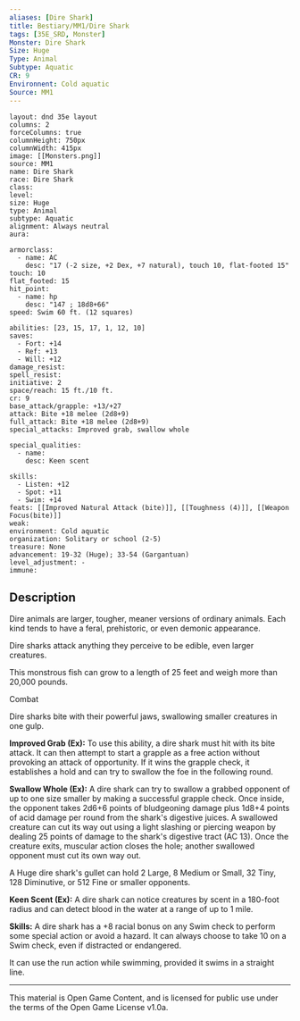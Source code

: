 ```yaml
---
aliases: [Dire Shark]
title: Bestiary/MM1/Dire Shark
tags: [35E_SRD, Monster]
Monster: Dire Shark
Size: Huge
Type: Animal
Subtype: Aquatic
CR: 9
Environnent: Cold aquatic
Source: MM1
---
```


```statblock
layout: dnd 35e layout
columns: 2
forceColumns: true
columnHeight: 750px
columnWidth: 415px
image: [[Monsters.png]]
source: MM1
name: Dire Shark
race: Dire Shark
class: 
level: 
size: Huge
type: Animal
subtype: Aquatic
alignment: Always neutral
aura: 

armorclass:
  - name: AC
    desc: "17 (-2 size, +2 Dex, +7 natural), touch 10, flat-footed 15"
touch: 10
flat_footed: 15
hit_point:
  - name: hp
    desc: "147 ; 18d8+66"
speed: Swim 60 ft. (12 squares)

abilities: [23, 15, 17, 1, 12, 10]
saves:
  - Fort: +14
  - Ref: +13
  - Will: +12
damage_resist: 
spell_resist: 
initiative: 2
space/reach: 15 ft./10 ft.
cr: 9
base_attack/grapple: +13/+27
attack: Bite +18 melee (2d8+9)
full_attack: Bite +18 melee (2d8+9)
special_attacks: Improved grab, swallow whole

special_qualities:
  - name: 
    desc: Keen scent

skills:
  - Listen: +12
  - Spot: +11
  - Swim: +14
feats: [[Improved Natural Attack (bite)]], [[Toughness (4)]], [[Weapon Focus(bite)]]
weak: 
environment: Cold aquatic
organization: Solitary or school (2-5)
treasure: None
advancement: 19-32 (Huge); 33-54 (Gargantuan)
level_adjustment: -
immune: 
```

## Description

<p>Dire animals are larger, tougher, meaner versions of ordinary animals. Each kind tends to have a feral, prehistoric, or even demonic appearance.</p>
<p>Dire sharks attack anything they perceive to be edible, even larger creatures.</p>
<p>This monstrous fish can grow to a length of 25 feet and weigh more than 20,000 pounds.</p>
<p>Combat</p>
<p>Dire sharks bite with their powerful jaws, swallowing smaller creatures in one gulp.</p>
<p>
            <b>Improved Grab (Ex):</b> To use this ability, a dire shark must hit with its bite attack. It can then attempt to start a grapple as a free action without provoking an attack of opportunity. If it wins the grapple check, it establishes a hold and can try to swallow the foe in the following round.</p>
<p>
            <b>Swallow Whole (Ex):</b> A dire shark can try to swallow a grabbed opponent of up to one size smaller by making a successful grapple check. Once inside, the opponent takes 2d6+6 points of bludgeoning damage plus 1d8+4 points of acid damage per round from the shark's digestive juices. A swallowed creature can cut its way out using a light slashing or piercing weapon by dealing 25 points of damage to the shark's digestive tract (AC 13). Once the creature exits, muscular action closes the hole; another swallowed opponent must cut its own way out.</p>
<p>A Huge dire shark's gullet can hold 2 Large, 8 Medium or Small, 32 Tiny, 128 Diminutive, or 512 Fine or smaller opponents.</p>
<p>
            <b>Keen Scent (Ex):</b> A dire shark can notice creatures by scent in a 180-foot radius and can detect blood in the water at a range of up to 1 mile.</p>
<p>
            <b>Skills:</b> A dire shark has a +8 racial bonus on any Swim check to perform some special action or avoid a hazard. It can always choose to take 10 on a Swim check, even if distracted or endangered.</p>
<p>It can use the run action while swimming, provided it swims in a straight line.</p>

---

This material is Open Game Content, and is licensed for public use under
the terms of the Open Game License v1.0a.
